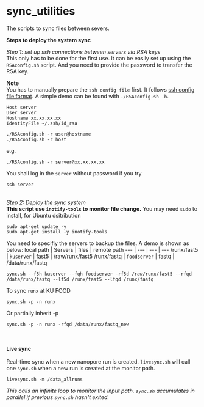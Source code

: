 # sync_utilities
The scripts to sync files between severs.

**Steps to deploy the system sync**

*Step 1: set up ssh connections between servers via RSA keys*<br>
This only has to be done for the first use. It can be easily set up using the `RSAconfig.sh` script. And you need to provide the password to transfer the RSA key.

**Note**<br>
You has to manually prepare the `ssh config file` first. It follows [ssh config file format](https://man7.org/linux/man-pages/man5/ssh_config.5.html). A simple demo can be found with `./RSAconfig.sh -h`.

```
Host server
User server
Hostname xx.xx.xx.xx
IdentityFile ~/.ssh/id_rsa
```
```
./RSAconfig.sh -r user@hostname
./RSAconfig.sh -r host
```
e.g.
```
./RSAconfig.sh -r server@xx.xx.xx.xx
```
You shall log in the `server` without password if you try
```
ssh server
```

<br>*Step 2: Deploy the sync system*<br>
**This script use `inotify-tools` to monitor file change.**
You may need `sudo` to install, for Ubuntu dsitribution
```
sudo apt-get update -y
sudo apt-get install -y inotify-tools
```

You need to specifiy the servers to backup the files. A demo is shown as below:
local path | Servers | files | remote path
--- | --- | --- | ---
/runx/fast5 | `kuserver` | fast5 | /raw/runx/fast5
/runx/fastq | `foodserver` | fastq | /data/runx/fastq
```
sync.sh --f5h kuserver --fqh foodserver -rf5d /raw/runx/fast5 --rfqd /data/runx/fastq --lf5d /runx/fast5 --lfqd /runx/fastq
```
To sync `runx` at KU FOOD
```
sync.sh -p -n runx
```
Or partially inherit -p
```
sync.sh -p -n runx -rfqd /data/runx/fastq_new
```
<br><br>**Live sync**<br><br>
Real-time sync when a new nanopore run is created.
`livesync.sh` will call one `sync.sh` when a new run is created at the monitor path.
```
livesync.sh -m /data_allruns
```
*This calls an infinite loop to monitor the input path. `sync.sh` accumulates in parallel if previous `sync.sh` hasn't exited.*


